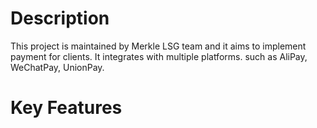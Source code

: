 # Description
This project is maintained by Merkle LSG team and it aims to implement payment for clients.
It integrates with multiple platforms. such as AliPay, WeChatPay, UnionPay.

# Key Features